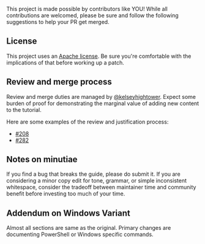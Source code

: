 This project is made possible by contributors like YOU! While all contributions are welcomed, please be sure and follow the following suggestions to help your PR get merged.

## License

This project uses an [Apache license](LICENSE). Be sure you're comfortable with the implications of that before working up a patch.

## Review and merge process

Review and merge duties are managed by [@kelseyhightower](https://github.com/kelseyhightower). Expect some burden of proof for demonstrating the marginal value of adding new content to the tutorial.

Here are some examples of the review and justification process:
- [#208](https://github.com/kelseyhightower/kubernetes-the-hard-way/pull/208)
- [#282](https://github.com/kelseyhightower/kubernetes-the-hard-way/pull/282)

## Notes on minutiae

If you find a bug that breaks the guide, please do submit it. If you are considering  a minor copy edit for tone, grammar, or simple inconsistent whitespace, consider the tradeoff between maintainer time and community benefit before investing too much of your time.


## Addendum on Windows Variant

Almost all sections are same as the original. Primary changes are documenting PowerShell or Windows specific commands.
